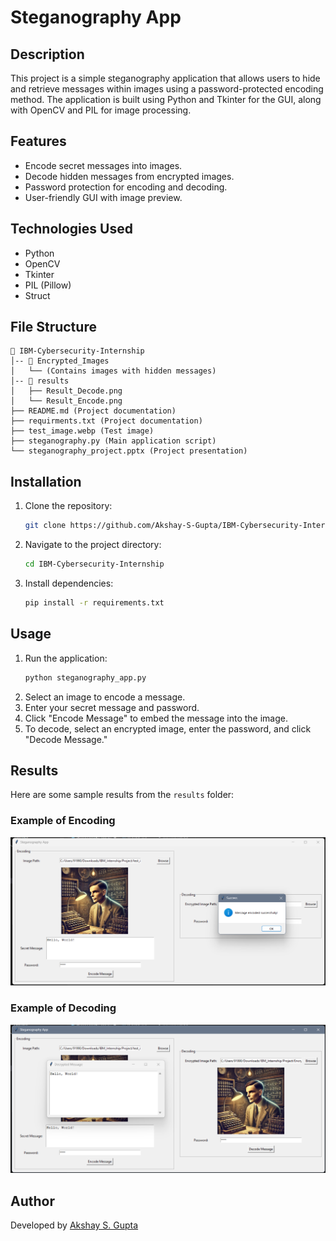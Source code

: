 # Steganography App

## Description
This project is a simple steganography application that allows users to hide and retrieve messages within images using a password-protected encoding method. The application is built using Python and Tkinter for the GUI, along with OpenCV and PIL for image processing.

## Features
- Encode secret messages into images.
- Decode hidden messages from encrypted images.
- Password protection for encoding and decoding.
- User-friendly GUI with image preview.

## Technologies Used
- Python
- OpenCV
- Tkinter
- PIL (Pillow)
- Struct

## File Structure
```
📂 IBM-Cybersecurity-Internship
│-- 📂 Encrypted_Images
│   └── (Contains images with hidden messages)
│-- 📂 results
│   ├── Result_Decode.png
│   └── Result_Encode.png
├── README.md (Project documentation)
├── requirments.txt (Project documentation)
├── test_image.webp (Test image)
├── steganography.py (Main application script)
└── steganography_project.pptx (Project presentation)
```

## Installation
1. Clone the repository:
   ```sh
   git clone https://github.com/Akshay-S-Gupta/IBM-Cybersecurity-Internship.git
   ```
2. Navigate to the project directory:
   ```sh
   cd IBM-Cybersecurity-Internship
   ```
3. Install dependencies:
   ```sh
   pip install -r requirements.txt
   ```

## Usage
1. Run the application:
   ```sh
   python steganography_app.py
   ```
2. Select an image to encode a message.
3. Enter your secret message and password.
4. Click "Encode Message" to embed the message into the image.
5. To decode, select an encrypted image, enter the password, and click "Decode Message."

## Results
Here are some sample results from the `results` folder:

### Example of Encoding
![Encoded Image](results/Result_Encode.png)

### Example of Decoding
![Decoded Message](results/Result_Decode.png)


## Author
Developed by [Akshay S. Gupta](https://github.com/Akshay-S-Gupta)